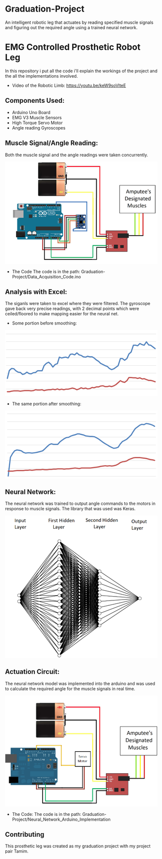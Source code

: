 # Graduation-Project
An intelligent robotic leg that actuates by reading specified muscle signals and figuring out the required angle using a trained neural network.

# EMG Controlled Prosthetic Robot Leg

In this repository i put all the code i'll explain the workings of the project and the all the implementations involved.

- Video of the Robotic Limb:
https://youtu.be/keW9soVlteE

## Components Used:
- Arduino Uno Board
- EMG V3 Muscle Sensors
- High Torque Servo Motor
- Angle reading Gyroscopes

## Muscle Signal/Angle  Reading:

Both the muscle signal and the angle readings were taken concurrently.

![alt text](https://raw.githubusercontent.com/Attaras/Graduation-Project/master/Reading%20Circuit.png)

- The Code
   The code is in the path: Graduation-Project/Data_Acquisition_Code.ino

## Analysis with Excel:
The siganls were taken to excel where they were filtered.
The gyroscope gave back very precise readings, with 2 decimal points which were ceiled/floored to make mapping easier for the neural net.

- Some portion before smoothing:

![alt text](https://raw.githubusercontent.com/Attaras/Graduation-Project/master/beforefiltering.png)

- The same portion after smoothing:

![alt text](https://raw.githubusercontent.com/Attaras/Graduation-Project/master/afterfiltering.png)

## Neural Network:
The neural network was trained to output angle commands to the motors in response to muscle signals.
The library that was used was Keras.

![alt text](https://raw.githubusercontent.com/Attaras/Graduation-Project/master/nn.png)

## Actuation Circuit:
The neural network model was implemented into the arduino and was used to calculate the required angle for the muscle signals in real time.

![alt text](https://raw.githubusercontent.com/Attaras/Graduation-Project/master/Actuation.png)

- The Code:
   The code is in the path: Graduation-Project/Neural_Network_Arduino_Implementation   

## Contributing
This prosthetic leg was created as my graduation project with my project pair Tamim.
